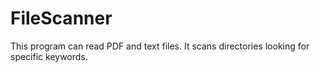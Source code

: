 # FileScanner
This program can read PDF and text files. It scans directories looking for specific keywords.

